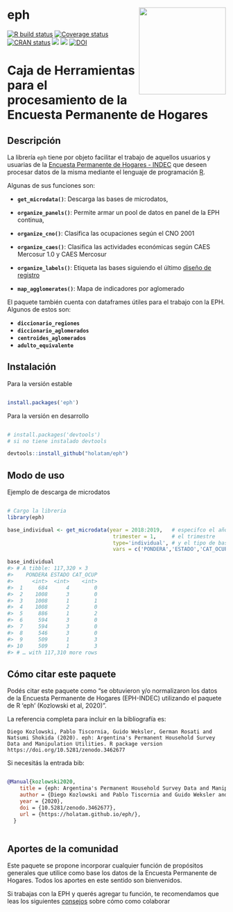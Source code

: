 
<!-- README.md is generated from README.Rmd. Please edit that file -->

# eph <img src='man/figures/logo.png' align="right" height="200" style="float:right; height:200px;" />

<!-- badges: start -->

[![R build
status](https://github.com/holatam/eph/workflows/R-CMD-check/badge.svg)](https://github.com/holatam/eph/actions)
[![Coverage
status](https://codecov.io/gh/holatam/eph/branch/master/graph/badge.svg)](https://app.codecov.io/gh/holatam/eph?branch=master)
[![CRAN
status](https://www.r-pkg.org/badges/version/eph)](https://cran.r-project.org/package=eph)
[![](http://cranlogs.r-pkg.org/badges/grand-total/eph?color=blue)](https://cran.r-project.org/package=eph)
[![](http://cranlogs.r-pkg.org/badges/last-month/eph?color=blue)](https://cran.r-project.org/package=eph)
[![DOI](https://zenodo.org/badge/142294444.svg)](https://zenodo.org/badge/latestdoi/142294444)

<!-- badges: end -->

# Caja de Herramientas para el procesamiento de la Encuesta Permanente de Hogares

## Descripción

La librería `eph` tiene por objeto facilitar el trabajo de aquellos
usuarios y usuarias de la [Encuesta Permanente de Hogares -
INDEC](https://www.indec.gob.ar/bases-de-datos.asp) que deseen procesar
datos de la misma mediante el lenguaje de programación
[R](https://www.r-project.org/).

Algunas de sus funciones son:

- **`get_microdata()`**: Descarga las bases de microdatos,

- **`organize_panels()`**: Permite armar un pool de datos en panel de la
  EPH continua,

- **`organize_cno()`**: Clasifica las ocupaciones según el CNO 2001

- **`organize_caes()`**: Clasifica las actividades económicas según CAES
  Mercosur 1.0 y CAES Mercosur

- **`organize_labels()`**: Etiqueta las bases siguiendo el último
  [diseño de
  registro](https://www.indec.gob.ar/ftp/cuadros/menusuperior/eph/EPH_registro_t218.pdf)

- **`map_agglomerates()`**: Mapa de indicadores por aglomerado

El paquete también cuenta con dataframes útiles para el trabajo con la
EPH. Algunos de estos son:

- **`diccionario_regiones`**
- **`diccionario_aglomerados`**
- **`centroides_aglomerados`**
- **`adulto_equivalente`**

## Instalación

Para la versión estable

``` r

install.packages('eph')
```

Para la versión en desarrollo

``` r

# install.packages('devtools') 
# si no tiene instalado devtools

devtools::install_github("holatam/eph")
```

## Modo de uso

Ejemplo de descarga de microdatos

``` r

# Cargo la libreria
library(eph)

base_individual <- get_microdata(year = 2018:2019,   # especifco el año
                                  trimester = 1,     # el trimestre
                                  type='individual', # y el tipo de base
                                  vars = c('PONDERA','ESTADO','CAT_OCUP')) # opcionalmente, puedo especificar las variables que deseo utilizar.

base_individual
#> # A tibble: 117,320 × 3
#>    PONDERA ESTADO CAT_OCUP
#>      <int>  <int>    <int>
#>  1     684      4        0
#>  2    1008      3        0
#>  3    1008      1        1
#>  4    1008      2        0
#>  5     886      1        2
#>  6     594      3        0
#>  7     594      3        0
#>  8     546      3        0
#>  9     509      1        3
#> 10     509      1        3
#> # … with 117,310 more rows
```

## Cómo citar este paquete

Podés citar este paquete como “se obtuvieron y/o normalizaron los datos
de la Encuesta Permanente de Hogares (EPH-INDEC) utilizando el paquete
de R ‘eph’ (Kozlowski et al, 2020)”.

La referencia completa para incluir en la bibliografía es:

    Diego Kozlowski, Pablo Tiscornia, Guido Weksler, German Rosati and Natsumi Shokida (2020). eph: Argentina's Permanent Household Survey Data and Manipulation Utilities. R package version https://doi.org/10.5281/zenodo.3462677

Si necesitás la entrada bib:

``` bib

@Manual{kozlowski2020,
    title = {eph: Argentina's Permanent Household Survey Data and Manipulation Utilities},
    author = {Diego Kozlowski and Pablo Tiscornia and Guido Weksler and German Rosati and Natsumi Shokida},
    year = {2020},
    doi = {10.5281/zenodo.3462677},
    url = {https://holatam.github.io/eph/},
  }
  
```

## Aportes de la comunidad

Este paquete se propone incorporar cualquier función de propósitos
generales que utilice como base los datos de la Encuesta Permanente de
Hogares. Todos los aportes en este sentido son bienvenidos.

Si trabajas con la EPH y querés agregar tu función, te recomendamos que
leas los siguientes
[consejos](https://github.com/holatam/eph/blob/master/docs/CONTRIBUTING.md)
sobre cómo como colaborar
